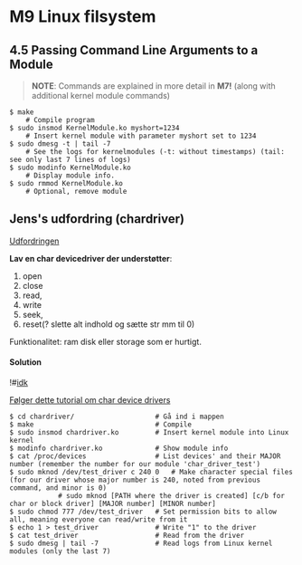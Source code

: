 # M9 Linux filsystem

## 4.5 Passing Command Line Arguments to a Module
> **NOTE**: Commands are explained in more detail in **M7!** (along with additional kernel module commands)

```
$ make
    # Compile program
$ sudo insmod KernelModule.ko myshort=1234
    # Insert kernel module with parameter myshort set to 1234
$ sudo dmesg -t | tail -7
    # See the logs for kernelmodules (-t: without timestamps) (tail: see only last 7 lines of logs)
$ sudo modinfo KernelModule.ko
    # Display module info.
$ sudo rmmod KernelModule.ko
    # Optional, remove module
```



## Jens's udfordring (chardriver)
[Udfordringen](https://www.moodle.aau.dk/mod/page/view.php?id=1644554)

**Lav en char devicedriver der understøtter**:
1. open
2. close
3. read, 
4. write 
5. seek, 
6. reset(? slette alt indhold og sætte str mm til  0)

Funktionalitet: ram disk eller storage som er hurtigt.

#### Solution
!#[idk](https://media.tenor.com/1YaOiH6FJv8AAAAd/creative-alah.gif)


[Følger dette tutorial om char device drivers](https://www.moodle.aau.dk/mod/page/view.php?id=1598404)


```
$ cd chardriver/                    # Gå ind i mappen
$ make                              # Compile
$ sudo insmod chardriver.ko         # Insert kernel module into Linux kernel
$ modinfo chardriver.ko             # Show module info
$ cat /proc/devices                 # List devices' and their MAJOR number (remember the number for our module 'char_driver_test')
$ sudo mknod /dev/test_driver c 240 0   # Make character special files (for our driver whose major number is 240, noted from previous command, and minor is 0)
            # sudo mknod [PATH where the driver is created] [c/b for char or block driver] [MAJOR number] [MINOR number]
$ sudo chmod 777 /dev/test_driver   # Set permission bits to allow all, meaning everyone can read/write from it
$ echo 1 > test_driver              # Write "1" to the driver
$ cat test_driver                   # Read from the driver
$ sudo dmesg | tail -7              # Read logs from Linux kernel modules (only the last 7)
```

